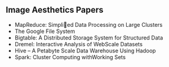 <h2>Image Aesthetics Papers</h2>


<ul>

                             

 <li><a target="_blank" href="https://github.com/manjunath5496/Classic-Big-Data-Papers/blob/master/cbd(1).pdf" style="text-decoration:none;">MapReduce: Simplied Data Processing on Large Clusters</a></li>

 <li><a target="_blank" href="https://github.com/manjunath5496/Classic-Big-Data-Papers/blob/master/cbd(2).pdf" style="text-decoration:none;">The Google File System</a></li>

<li><a target="_blank" href="https://github.com/manjunath5496/Classic-Big-Data-Papers/blob/master/cbd(3).pdf" style="text-decoration:none;">Bigtable: A Distributed Storage System for Structured Data</a></li>
 <li><a target="_blank" href="https://github.com/manjunath5496/Classic-Big-Data-Papers/blob/master/cbd(4).pdf" style="text-decoration:none;">Dremel: Interactive Analysis of WebScale Datasets</a></li>                              
<li><a target="_blank" href="https://github.com/manjunath5496/Classic-Big-Data-Papers/blob/master/cbd(5).pdf" style="text-decoration:none;">Hive – A Petabyte Scale Data Warehouse Using Hadoop</a></li>
<li><a target="_blank" href="https://github.com/manjunath5496/Classic-Big-Data-Papers/blob/master/cbd(6).pdf" style="text-decoration:none;">Spark: Cluster Computing withWorking Sets</a></li>
 </ul>
